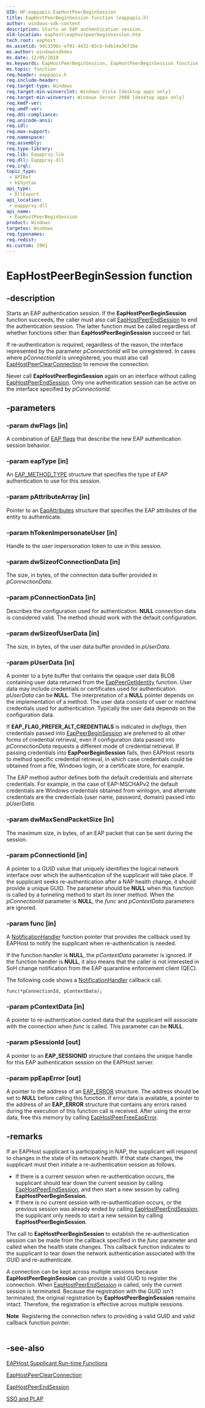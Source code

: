 ```yaml
---
UID: NF:eappapis.EapHostPeerBeginSession
title: EapHostPeerBeginSession function (eappapis.h)
author: windows-sdk-content
description: Starts an EAP authentication session.
old-location: eaphost\eaphostpeerbeginsession.htm
tech.root: eaphost
ms.assetid: 9dc339bc-ef01-4432-83cb-b4b14a36f18e
ms.author: windowssdkdev
ms.date: 12/05/2018
ms.keywords: EapHostPeerBeginSession, EapHostPeerBeginSession function [EAPHost], eaphost.eaphostpeerbeginsession, eappapis/EapHostPeerBeginSession
ms.topic: function
req.header: eappapis.h
req.include-header: 
req.target-type: Windows
req.target-min-winverclnt: Windows Vista [desktop apps only]
req.target-min-winversvr: Windows Server 2008 [desktop apps only]
req.kmdf-ver: 
req.umdf-ver: 
req.ddi-compliance: 
req.unicode-ansi: 
req.idl: 
req.max-support: 
req.namespace: 
req.assembly: 
req.type-library: 
req.lib: Eappprxy.lib
req.dll: Eappprxy.dll
req.irql: 
topic_type:
 - APIRef
 - kbSyntax
api_type:
 - DllExport
api_location:
 - eappprxy.dll
api_name:
 - EapHostPeerBeginSession
product: Windows
targetos: Windows
req.typenames: 
req.redist: 
ms.custom: 19H1
---
```


# EapHostPeerBeginSession function


## -description


Starts an EAP authentication session. 
 If the <b>EapHostPeerBeginSession</b> function succeeds, the caller must also call <a href="https://docs.microsoft.com/previous-versions/windows/desktop/api/eappapis/nf-eappapis-eaphostpeerendsession">EapHostPeerEndSession</a> to end the authentication session. The latter function must be called regardless of whether functions other than <b>EapHostPeerBeginSession</b> succeed or fail.    

If re-authentication is required, regardless of the reason, the interface represented by the parameter <i>pConnectionId</i> will be unregistered. In cases where <i>pConnectionId</i> is unregistered, you must also call <a href="https://docs.microsoft.com/previous-versions/windows/desktop/api/eappapis/nf-eappapis-eaphostpeerclearconnection">EapHostPeerClearConnection</a> to remove the connection.

Never call  <b>EapHostPeerBeginSession</b> again on an interface without calling <a href="https://docs.microsoft.com/previous-versions/windows/desktop/api/eappapis/nf-eappapis-eaphostpeerendsession">EapHostPeerEndSession</a>. Only one  authentication session can be active on the interface specified by <i>pConnectionId</i>.


## -parameters




### -param dwFlags [in]

A combination of <a href="https://docs.microsoft.com/previous-versions/windows/desktop/eaphost/eap-method-flags">EAP flags</a> that describe the  new EAP authentication session behavior.


### -param eapType [in]

An <a href="https://docs.microsoft.com/previous-versions/windows/desktop/api/eaptypes/ns-eaptypes-_eap_method_type">EAP_METHOD_TYPE</a> structure that specifies the type of EAP authentication to use for this session.


### -param pAttributeArray [in]

Pointer to an <a href="https://docs.microsoft.com/previous-versions/windows/desktop/api/eaptypes/ns-eaptypes-_eap_attributes">EapAttributes</a> structure that specifies the EAP attributes of the entity to authenticate.


### -param hTokenImpersonateUser [in]

Handle to the user impersonation token to use in this session.


### -param dwSizeofConnectionData [in]

The size, in bytes, of the connection data buffer provided in <i>pConnectionData</i>.


### -param pConnectionData [in]

Describes the configuration used for authentication. <b>NULL</b> connection data is considered valid. The method should work with the default configuration.
 


### -param dwSizeofUserData [in]

The size, in bytes, of the user data buffer provided in <i>pUserData</i>.


### -param pUserData [in]

A pointer to a byte buffer that contains the opaque user data BLOB containing user data returned from the <a href="https://docs.microsoft.com/previous-versions/windows/desktop/api/eapmethodpeerapis/nf-eapmethodpeerapis-eappeergetidentity">EapPeerGetIdentity</a> function.  User data may include credentials or certificates used for authentication. <i>pUserData</i> can be <b>NULL</b>. The interpretation of a <b>NULL</b> pointer depends on the implementation of a method. The user data consists of user or machine credentials used for authentication. Typically the user data depends on the configuration data.

If <b>EAP_FLAG_PREFER_ALT_CREDENTIALS</b> is indicated in <i>dwflags</i>, then credentials passed into <a href="https://docs.microsoft.com/previous-versions/windows/desktop/api/eapmethodpeerapis/nf-eapmethodpeerapis-eappeerbeginsession">EapPeerBeginSession</a> are preferred to all other forms of credential retrieval, even if configuration  data passed into <i>pConnectionData</i> requests a different mode of credential retrieval. If passing credentials into <b>EapPeerBeginSession</b> fails, then EAPHost resorts to method specific credential retrieval, in which case credentials could be obtained from a file, Windows login, or a certificate store, for example.

The EAP method author defines both the default credentials and alternate credentials. For example, in the case of EAP-MSCHAPv2 the default credentials are Windows credentials obtained from winlogon, and  alternate credentials are the credentials (user name, password, domain) passed into  <i>pUserData</i>.


### -param dwMaxSendPacketSize [in]

The maximum size, in bytes, of an EAP packet that can be sent during the session.


### -param pConnectionId [in]

A pointer to a GUID value that uniquely identifies the logical network interface over which the authentication of the supplicant will take place. If the supplicant seeks re-authentication after a NAP health change, it should provide a unique GUID.
   The parameter should be <b>NULL</b> when this function is called by a tunneling method to start its inner method.   When the <i>pConnectionId</i> parameter is <b>NULL</b>, the <i>func</i> and <i>pContextData</i> parameters are ignored. 


### -param func [in]

A <a href="https://docs.microsoft.com/windows/desktop/api/eappapis/nc-eappapis-notificationhandler">NotificationHandler</a> function pointer that provides the callback used by EAPHost to notify the supplicant when re-authentication is needed. 

If the function handler is <b>NULL</b>, the <i>pContextData</i> parameter is ignored. If the function handler is <b>NULL</b>, it also means that the caller is not interested in SoH change notification
   from the EAP quarantine enforcement client (QEC).

The following code shows a <a href="https://docs.microsoft.com/windows/desktop/api/eappapis/nc-eappapis-notificationhandler">NotificationHandler</a> callback call.

<pre class="syntax" xml:space="preserve"><code>func(*pConnectionId, pContextData);</code></pre>

### -param pContextData [in]

A pointer to re-authentication context data that the supplicant will associate with the connection when <i>func</i> is called. This parameter can be <b>NULL</b>. 


### -param pSessionId [out]

A pointer to an <b>EAP_SESSIONID</b> structure that contains the unique handle for this EAP authentication session on the EAPHost server.


### -param ppEapError [out]

A pointer to the address of an <a href="https://docs.microsoft.com/previous-versions/windows/desktop/api/eaptypes/ns-eaptypes-_eap_error">EAP_ERROR</a> structure. The address should be set to <b>NULL</b> before calling this function. If error data is available, a pointer to the address of an <b>EAP_ERROR</b> structure that contains any errors raised during the execution of this function call is received. After using the error data, free this memory by calling <a href="https://docs.microsoft.com/previous-versions/windows/desktop/api/eappapis/nf-eappapis-eaphostpeerfreeeaperror">EapHostPeerFreeEapError</a>. 


## -remarks



If an EAPHost supplicant is participating in NAP, the supplicant will respond to changes in the state of its network health. If that state changes, the supplicant must then initiate a re-authentication session as follows. 

<ul>
<li>If there is a current session when re-authentication occurs, the supplicant should tear down the current session by calling <a href="https://docs.microsoft.com/previous-versions/windows/desktop/api/eappapis/nf-eappapis-eaphostpeerendsession">EapHostPeerEndSession</a>, and then start a new session by calling <b>EapHostPeerBeginSession</b>.</li>
<li>If there is no current session with re-authentication occurs, or the previous session was already ended by calling <a href="https://docs.microsoft.com/previous-versions/windows/desktop/api/eappapis/nf-eappapis-eaphostpeerendsession">EapHostPeerEndSession</a>, the supplicant only needs to start a new session by calling <b>EapHostPeerBeginSession</b>.</li>
</ul>
The call to <b>EapHostPeerBeginSession</b> to establish the re-authentication session can be made from the callback specified in the <i>func</i> parameter  and called when the health state changes. This callback function indicates to the supplicant to tear down the network authentication associated with the GUID and re-authenticate.   

A  connection can be kept across multiple sessions because <b>EapHostPeerBeginSession</b> can provide a valid GUID to register the connection. When <a href="https://docs.microsoft.com/previous-versions/windows/desktop/api/eappapis/nf-eappapis-eaphostpeerendsession">EapHostPeerEndSession</a> is called, only the current session is terminated. Because the registration with the GUID isn't terminated, the original registration by <b>EapHostPeerBeginSession</b> remains intact. Therefore, the registration is effective across multiple sessions. 

<div class="alert"><b>Note</b>  Registering the connection refers to providing a valid GUID and valid callback function pointer.</div>
<div> </div>



## -see-also




<a href="https://docs.microsoft.com/previous-versions/windows/desktop/eaphost/eap-host-supplicant-run-time-functions">EAPHost Supplicant Run-time Functions</a>



<a href="https://docs.microsoft.com/previous-versions/windows/desktop/api/eappapis/nf-eappapis-eaphostpeerclearconnection">EapHostPeerClearConnection</a>



<a href="https://docs.microsoft.com/previous-versions/windows/desktop/api/eappapis/nf-eappapis-eaphostpeerendsession">EapHostPeerEndSession</a>



<a href="https://docs.microsoft.com/previous-versions/windows/desktop/eaphost/understanding-sso-and-plap">SSO and PLAP</a>
 

 

